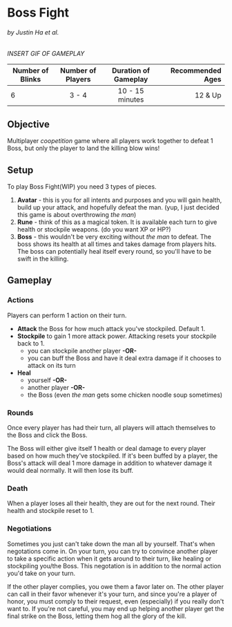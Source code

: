 # Boss Fight
###### by Justin Ha et al.

_INSERT GIF OF GAMEPLAY_
  
| Number of Blinks | Number of Players | Duration of Gameplay | Recommended Ages |
|------------------|:-----------------:|:--------------------:|-----------------:|
| 6                | 3 - 4             |  10 - 15 minutes     | 12 & Up          |

## Objective
Multiplayer _coopetition_ game where all players work together to defeat 1 Boss, but only the player to land the killing blow wins!

## Setup
To play Boss Fight(WIP) you need 3 types of pieces.
1. **Avatar** - this is you for all intents and purposes and you will gain health, build up your attack, and hopefully defeat the man. (yup, I just decided this game is about overthrowing _the man_)
2. **Rune** - think of this as a magical token. It is available each turn to give health or stockpile weapons. (do you want XP or HP?)
3. **Boss** - this wouldn't be very exciting without _the man_ to defeat. The boss shows its health at all times and takes damage from players hits. The boss can potentially heal itself every round, so you'll have to be swift in the killing.

## Gameplay

### Actions
Players can perform 1 action on their turn. 

- **Attack** the Boss for how much attack you've stockpiled. Default 1. 
- **Stockpile** to gain 1 more attack power. Attacking resets your stockpile back to 1. 
  - you can stockpile another player **-OR-**
  - you can buff the Boss and have it deal extra damage if it chooses to attack on its turn 
- **Heal**
  - yourself **-OR-**
  - another player **-OR-**
  - the Boss (even _the man_ gets some chicken noodle soup sometimes)

### Rounds

Once every player has had their turn, all players will attach themselves to the Boss and click the Boss. 

The Boss will either give itself 1 health or deal damage to every player based on how much they've stockpiled. If it's been buffed by a player, the Boss's attack will deal 1 more damage in addition to whatever damage it would deal normally. It will then lose its buff. 

### Death

When a player loses all their health, they are out for the next round. Their health and stockpile reset to 1. 

### Negotiations

Sometimes you just can't take down the man all by yourself. That's when negotations come in. On your turn, you can try to convince another player to take a specific action when it gets around to their turn, like healing or stockpiling you/the Boss. This negotation is in addition to the normal action you'd take on your turn. 

If the other player complies, you owe them a favor later on. The other player can call in their favor whenever it's your turn, and since you're a player of honor, you must comply to their request, even (especially) if you really don't want to. If you're not careful, you may end up helping another player get the final strike on the Boss, letting them hog all the glory of the kill.

